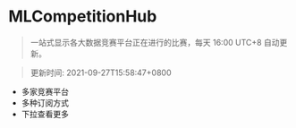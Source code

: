 # MLCompetitionHub

> 一站式显示各大数据竞赛平台正在进行的比赛，每天 16:00 UTC+8 自动更新。
  
> 更新时间: 2021-09-27T15:58:47+0800 

* 多家竞赛平台
* 多种订阅方式
* 下拉查看更多